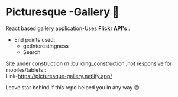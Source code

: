 # Picturesque -Gallery 🍻

React based gallery application-Uses **Flickr API's** . <br>

* End points used:<br>
  * getInterestingness 
  * Search

Site under construction rn :building_construction ,not responsive for mobiles/tablets : <br>
Link-https://picturesque-gallery.netlify.app/

Leave star behind if this repo helped you in any way 😄
